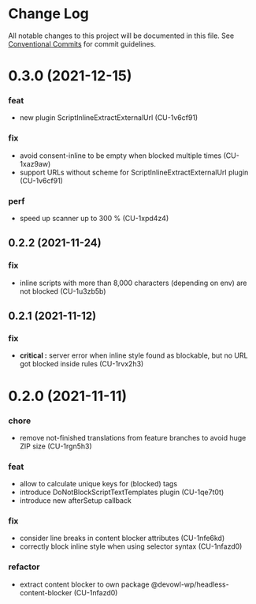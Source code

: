 # Change Log

All notable changes to this project will be documented in this file.
See [Conventional Commits](https://conventionalcommits.org) for commit guidelines.

# 0.3.0 (2021-12-15)


### feat

* new plugin ScriptInlineExtractExternalUrl (CU-1v6cf91)


### fix

* avoid consent-inline to be empty when blocked multiple times (CU-1xaz9aw)
* support URLs without scheme for ScriptInlineExtractExternalUrl plugin (CU-1v6cf91)


### perf

* speed up scanner up to 300 % (CU-1xpd4z4)





## 0.2.2 (2021-11-24)


### fix

* inline scripts with more than 8,000 characters (depending on env) are not blocked (CU-1u3zb5b)





## 0.2.1 (2021-11-12)


### fix

* **critical :** server error when inline style found as blockable, but no URL got blocked inside rules (CU-1rvx2h3)





# 0.2.0 (2021-11-11)


### chore

* remove not-finished translations from feature branches to avoid huge ZIP size (CU-1rgn5h3)


### feat

* allow to calculate unique keys for (blocked) tags
* introduce DoNotBlockScriptTextTemplates plugin (CU-1qe7t0t)
* introduce new afterSetup callback


### fix

* consider line breaks in content blocker attributes (CU-1nfe6kd)
* correctly block inline style when using selector syntax (CU-1nfazd0)


### refactor

* extract content blocker to own package @devowl-wp/headless-content-blocker (CU-1nfazd0)
